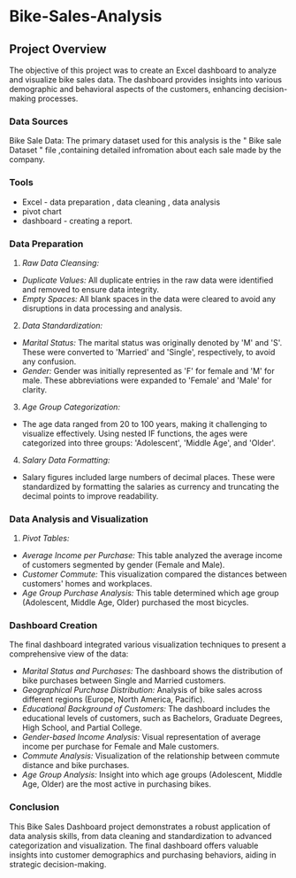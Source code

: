 # Bike-Sales-Analysis 
## Project Overview
The objective of this project was to create an Excel dashboard to analyze and visualize bike sales data. The dashboard provides insights into various demographic and behavioral aspects of the customers, enhancing decision-making processes.

### Data Sources
Bike Sale Data: The primary dataset used for this analysis is the " Bike sale Dataset "  file ,containing detailed infromation about each sale made by the company.

### Tools
- Excel - data preparation , data cleaning , data analysis
- pivot chart
- dashboard - creating a report.
  
### Data Preparation ###
 1. *Raw Data Cleansing:*
   - *Duplicate Values:* All duplicate entries in the raw data were identified and removed to ensure data integrity.
   - *Empty Spaces:* All blank spaces in the data were cleared to avoid any disruptions in data processing and analysis.
 2. *Data Standardization:*
   - *Marital Status:* The marital status was originally denoted by 'M' and 'S'. These were converted to 'Married' and 'Single', respectively, to avoid any confusion.
   - *Gender:* Gender was initially represented as 'F' for female and 'M' for male. These abbreviations were expanded to 'Female' and 'Male' for clarity.

 3. *Age Group Categorization:*
   - The age data ranged from 20 to 100 years, making it challenging to visualize effectively. Using nested IF functions, the ages were categorized into three groups: 'Adolescent', 'Middle Age', and 'Older'.
 4. *Salary Data Formatting:*
   - Salary figures included large numbers of decimal places. These were standardized by formatting the salaries as currency and truncating the decimal points to improve readability.

 ### Data Analysis and Visualization ###
 1. *Pivot Tables:*
   - *Average Income per Purchase:* This table analyzed the average income of customers segmented by gender (Female and Male).
   - *Customer Commute:* This visualization compared the distances between customers' homes and workplaces.
   - *Age Group Purchase Analysis:* This table determined which age group (Adolescent, Middle Age, Older) purchased the most bicycles.

### Dashboard Creation ###
The final dashboard integrated various visualization techniques to present a comprehensive view of the data:
- *Marital Status and Purchases:* The dashboard shows the distribution of bike purchases between Single and Married customers.
- *Geographical Purchase Distribution:* Analysis of bike sales across different regions (Europe, North America, Pacific).
- *Educational Background of Customers:* The dashboard includes the educational levels of customers, such as Bachelors, Graduate Degrees, High School, and Partial College.
- *Gender-based Income Analysis:* Visual representation of average income per purchase for Female and Male customers.
- *Commute Analysis:* Visualization of the relationship between commute distance and bike purchases.
- *Age Group Analysis:* Insight into which age groups (Adolescent, Middle Age, Older) are the most active in purchasing bikes.

### Conclusion ###
This Bike Sales Dashboard project demonstrates a robust application of data analysis skills, from data cleaning and standardization to advanced categorization and visualization. The final dashboard offers valuable insights into customer demographics and purchasing behaviors, aiding in strategic decision-making.
